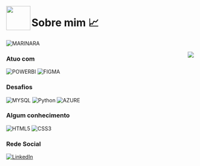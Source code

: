 <img src="https://avatars.githubusercontent.com/u/76715208?v=4" min-width="65px" max-width="65px" width="65px" align="left"></img>

# Sobre mim :chart_with_upwards_trend:
![MARINARA](https://img.shields.io/badge/Marinara|28|SP-HOBBIES:PIXEL&UX-F16061?style=for-the-badge&logo=ko-fi&logoColor=white)

<img src="https://i.ibb.co/rb5DMV0/Robot-helping-a-person-writing-code.png" min-width="" max-width="" width="" align="right">

### **Atuo com**

![POWERBI](https://img.shields.io/badge/PowerBI-F2C811?style=for-the-badge&logo=Pgoogle%20analytics&logoColor=white)
![FIGMA](https://img.shields.io/badge/Figma-F24E1E?style=for-the-badge&logo=figma&logoColor=white)

### **Desafios**

![MYSQL](https://img.shields.io/badge/sql-3670A0?style=for-the-badge&logo=mysql&logoColor=fff)
![Python](https://img.shields.io/badge/python-3670A0?style=for-the-badge&logo=python&logoColor=ffdd54)
![AZURE](https://img.shields.io/badge/Microsoft_Azure-0078D6?style=for-the-badge&logo=microsoft&logoColor=white)

### **Algum conhecimento**

![HTML5](https://img.shields.io/badge/HTML5-E34F26?style=for-the-badge&logo=html5&logoColor=white)
![CSS3](https://img.shields.io/badge/CSS3-1572B6?style=for-the-badge&logo=css3&logoColor=white)

### **Rede Social**

[![LinkedIn](https://img.shields.io/badge/LinkedIn-0077B5?style=for-the-badge&logo=linkedin&logoColor=white)](https://www.linkedin.com/in/marinara-maejima/)


